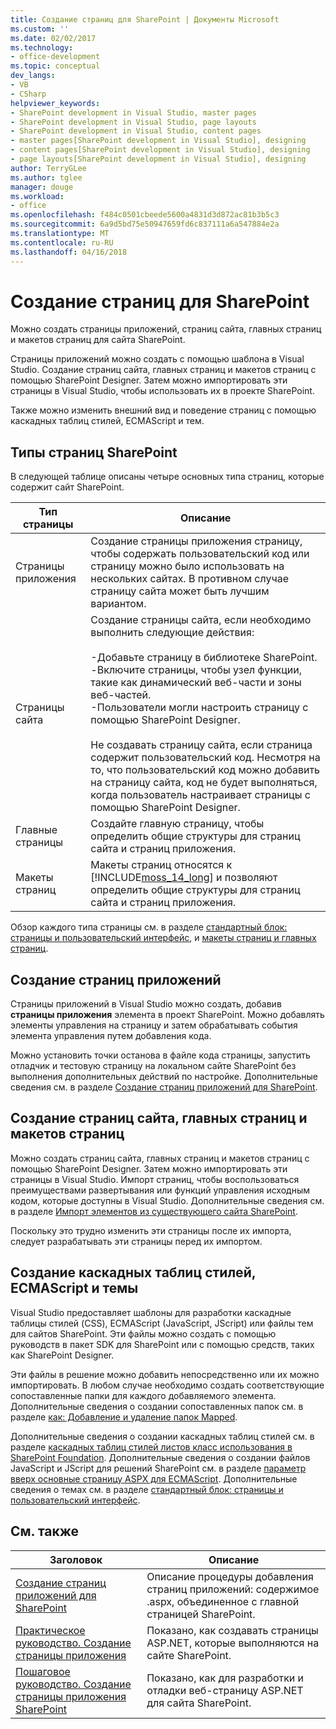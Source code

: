 ```yaml
---
title: Создание страниц для SharePoint | Документы Microsoft
ms.custom: ''
ms.date: 02/02/2017
ms.technology:
- office-development
ms.topic: conceptual
dev_langs:
- VB
- CSharp
helpviewer_keywords:
- SharePoint development in Visual Studio, master pages
- SharePoint development in Visual Studio, page layouts
- SharePoint development in Visual Studio, content pages
- master pages[SharePoint development in Visual Studio], designing
- content pages[SharePoint development in Visual Studio], designing
- page layouts[SharePoint development in Visual Studio], designing
author: TerryGLee
ms.author: tglee
manager: douge
ms.workload:
- office
ms.openlocfilehash: f484c0501cbeede5600a4831d3d872ac81b3b5c3
ms.sourcegitcommit: 6a9d5bd75e50947659fd6c837111a6a547884e2a
ms.translationtype: MT
ms.contentlocale: ru-RU
ms.lasthandoff: 04/16/2018
---
```

# <a name="creating-pages-for-sharepoint"></a>Создание страниц для SharePoint
  Можно создать страницы приложений, страниц сайта, главных страниц и макетов страниц для сайта SharePoint.  
  
 Страницы приложений можно создать с помощью шаблона в Visual Studio. Создание страниц сайта, главных страниц и макетов страниц с помощью SharePoint Designer. Затем можно импортировать эти страницы в Visual Studio, чтобы использовать их в проекте SharePoint.  
  
 Также можно изменить внешний вид и поведение страниц с помощью каскадных таблиц стилей, ECMAScript и тем.  
  
## <a name="types-of-sharepoint-pages"></a>Типы страниц SharePoint  
 В следующей таблице описаны четыре основных типа страниц, которые содержит сайт SharePoint.  
  
|Тип страницы|Описание|  
|---------------|-----------------|  
|Страницы приложения|Создание страницы приложения страницу, чтобы содержать пользовательский код или страницу можно было использовать на нескольких сайтах. В противном случае страницу сайта может быть лучшим вариантом.|  
|Страницы сайта|Создание страницы сайта, если необходимо выполнить следующие действия:<br /><br /> -Добавьте страницу в библиотеке SharePoint.<br />-Включите страницы, чтобы узел функции, такие как динамический веб-части и зоны веб-частей.<br />-Пользователи могли настроить страницу с помощью SharePoint Designer.<br /><br /> Не создавать страницу сайта, если страница содержит пользовательский код. Несмотря на то, что пользовательский код можно добавить на страницу сайта, код не будет выполняться, когда пользователь настраивает страницы с помощью SharePoint Designer.|  
|Главные страницы|Создайте главную страницу, чтобы определить общие структуры для страниц сайта и страниц приложения.|  
|Макеты страниц|Макеты страниц относятся к [!INCLUDE[moss_14_long](../sharepoint/includes/moss-14-long-md.md)] и позволяют определить общие структуры для страниц сайта и страниц приложения.|  
  
 Обзор каждого типа страницы см. в разделе [стандартный блок: страницы и пользовательский интерфейс](http://go.microsoft.com/fwlink/?LinkID=182095), и [макеты страниц и главных страниц](http://go.microsoft.com/fwlink/?LinkID=182096).  
  
## <a name="creating-application-pages"></a>Создание страниц приложений  
 Страницы приложений в Visual Studio можно создать, добавив **страницы приложения** элемента в проект SharePoint. Можно добавлять элементы управления на страницу и затем обрабатывать события элемента управления путем добавления кода.  
  
 Можно установить точки останова в файле кода страницы, запустить отладчик и тестовую страницу на локальном сайте SharePoint без выполнения дополнительных действий по настройке. Дополнительные сведения см. в разделе [Создание страниц приложений для SharePoint](../sharepoint/creating-application-pages-for-sharepoint.md).  
  
## <a name="creating-site-pages-master-pages-and-page-layouts"></a>Создание страниц сайта, главных страниц и макетов страниц  
 Можно создать страниц сайта, главных страниц и макетов страниц с помощью SharePoint Designer. Затем можно импортировать эти страницы в Visual Studio. Импорт страниц, чтобы воспользоваться преимуществами развертывания или функций управления исходным кодом, которые доступны в Visual Studio. Дополнительные сведения см. в разделе [Импорт элементов из существующего сайта SharePoint](../sharepoint/importing-items-from-an-existing-sharepoint-site.md).  
  
 Поскольку это трудно изменить эти страницы после их импорта, следует разрабатывать эти страницы перед их импортом.  
  
## <a name="creating-cascading-style-sheets-ecmascript-and-themes"></a>Создание каскадных таблиц стилей, ECMAScript и темы  
 Visual Studio предоставляет шаблоны для разработки каскадные таблицы стилей (CSS), ECMAScript (JavaScript, JScript) или файлы тем для сайтов SharePoint. Эти файлы можно создать с помощью руководств в пакет SDK для SharePoint или с помощью средств, таких как SharePoint Designer.  
  
 Эти файлы в решение можно добавить непосредственно или их можно импортировать. В любом случае необходимо создать соответствующие сопоставленные папки для каждого добавляемого элемента. Дополнительные сведения о создании сопоставленных папок см. в разделе [как: Добавление и удаление папок Mapped](../sharepoint/how-to-add-and-remove-mapped-folders.md).  
  
 Дополнительные сведения о создании каскадных таблиц стилей см. в разделе [каскадных таблиц стилей листов класс использования в SharePoint Foundation](http://go.microsoft.com/fwlink/?LinkID=182098). Дополнительные сведения о создании файлов JavaScript и JScript для решений SharePoint см. в разделе [параметр вверх основные страницу ASPX для ECMAScript](http://go.microsoft.com/fwlink/?LinkID=182099). Дополнительные сведения о темах см. в разделе [стандартный блок: страницы и пользовательский интерфейс](http://go.microsoft.com/fwlink/?LinkID=182095).  
  
## <a name="related-topics"></a>См. также  
  
|Заголовок|Описание|  
|-----------|-----------------|  
|[Создание страниц приложений для SharePoint](../sharepoint/creating-application-pages-for-sharepoint.md)|Описание процедуры добавления страниц приложений: содержимое .aspx, объединенное с главной страницей SharePoint.|  
|[Практическое руководство. Создание страницы приложения](../sharepoint/how-to-create-an-application-page.md)|Показано, как создавать страницы ASP.NET, которые выполняются на сайте SharePoint.|  
|[Пошаговое руководство. Создание страницы приложения SharePoint](../sharepoint/walkthrough-creating-a-sharepoint-application-page.md)|Показано, как для разработки и отладки веб-страницу ASP.NET для сайта SharePoint.|  
  
  